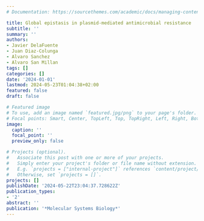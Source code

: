 ```yaml
---
# Documentation: https://sourcethemes.com/academic/docs/managing-content/

title: Global epistasis in plasmid-mediated antimicrobial resistance
subtitle: ''
summary: ''
authors:
- Javier DelaFuente
- Juan Diaz-Colunga
- Alvaro Sanchez
- Alvaro San Millan
tags: []
categories: []
date: '2024-01-01'
lastmod: 2024-05-23T01:04:38+02:00
featured: false
draft: false

# Featured image
# To use, add an image named `featured.jpg/png` to your page's folder.
# Focal points: Smart, Center, TopLeft, Top, TopRight, Left, Right, BottomLeft, Bottom, BottomRight.
image:
  caption: ''
  focal_point: ''
  preview_only: false

# Projects (optional).
#   Associate this post with one or more of your projects.
#   Simply enter your project's folder or file name without extension.
#   E.g. `projects = ["internal-project"]` references `content/project/deep-learning/index.md`.
#   Otherwise, set `projects = []`.
projects: []
publishDate: '2024-05-22T23:04:37.728622Z'
publication_types:
- '2'
abstract: ''
publication: '*Molecular Systems Biology*'
---
```

